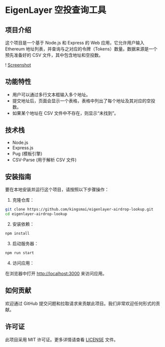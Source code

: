 # EigenLayer 空投查询工具

## 项目介绍

这个项目是一个基于 Node.js 和 Express 的 Web 应用，它允许用户输入 Ethereum 地址列表，并查询与之对应的令牌（Tokens）数量。数据来源是一个预先准备好的 CSV 文件，其中包含地址和空投数。

! [Screenshot](demo.png)

## 功能特性

- 用户可以通过多行文本框输入多个地址。
- 提交地址后，页面会显示一个表格，表格中列出了每个地址及其对应的空投数。
- 如果某个地址在 CSV 文件中不存在，则显示“未找到”。

## 技术栈

- Node.js
- Express.js
- Pug (模板引擎)
- CSV-Parse (用于解析 CSV 文件)

## 安装指南

要在本地安装并运行这个项目，请按照以下步骤操作：

1. 克隆仓库：

```bash
git clone https://github.com/kingsmai/eigenlayer-airdrop-lookup.git
cd eigenlayer-airdrop-lookup
```

2. 安装依赖：

```bash
npm install
```

3. 启动服务器：

```bash
npm run start
```

4. 访问应用：

在浏览器中打开 [http://localhost:3000](http://localhost:3000) 来访问应用。

## 如何贡献

欢迎通过 GitHub 提交问题和拉取请求来贡献此项目。我们非常欢迎任何形式的贡献。

## 许可证

此项目采用 MIT 许可证。更多详情请查看 [LICENSE](LICENSE) 文件。
